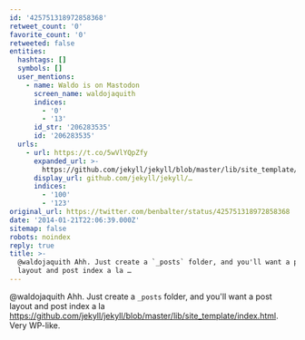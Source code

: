 ```yaml
---
id: '425751318972858368'
retweet_count: '0'
favorite_count: '0'
retweeted: false
entities:
  hashtags: []
  symbols: []
  user_mentions:
    - name: Waldo is on Mastodon
      screen_name: waldojaquith
      indices:
        - '0'
        - '13'
      id_str: '206283535'
      id: '206283535'
  urls:
    - url: https://t.co/5wVlYQpZfy
      expanded_url: >-
        https://github.com/jekyll/jekyll/blob/master/lib/site_template/index.html
      display_url: github.com/jekyll/jekyll/…
      indices:
        - '100'
        - '123'
original_url: https://twitter.com/benbalter/status/425751318972858368
date: '2014-01-21T22:06:39.000Z'
sitemap: false
robots: noindex
reply: true
title: >-
  @waldojaquith Ahh. Just create a `_posts` folder, and you'll want a post
  layout and post index a la …
---
```


@waldojaquith Ahh. Just create a `_posts` folder, and you'll want a post layout and post index a la https://github.com/jekyll/jekyll/blob/master/lib/site_template/index.html. Very WP-like.